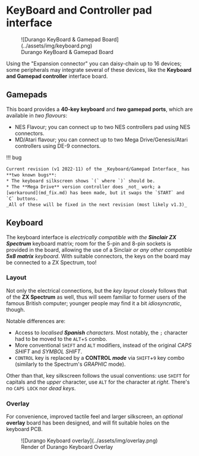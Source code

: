 # KeyBoard and Controller pad interface

<figure markdown>
![Durango KeyBoard & Gamepad Board](../assets/img/keyboard.png)
<figcaption>Durango KeyBoard & Gamepad Board</figcaption>
</figure>

Using the "Expansion connector" you can daisy-chain up to 16 devices; some peripherals may integrate several of these devices, like the **Keyboard and Gamepad controller** interface board.

## Gamepads

This board provides a **40-key keyboard** and **_two_ gamepad ports**, which are available in _two flavours_:

* NES Flavour; you can connect up to two NES controllers pad using NES connectors.
* MD/Atari flavour; you can connect up to two Mega Drive/Genesis/Atari controllers using DE-9 connectors.

!!! bug

	Current revision (v1 2022·11) of the _Keyboard/Gamepad Interface_ has **two known bugs**:
	* The keyboard silkscreen shows `(` where `)` should be.
	* The **Mega Drive** version controller does _not_ work; a [workaround](md_fix.md) has been made, but it swaps the `START` and `C` buttons.
	_All of these will be fixed in the next revision (most likely v1.3)_

## Keyboard

The keyboard interface is _electrically compatible with the **Sinclair ZX Spectrum**_ keyboard matrix; room for the 5-pin and 8-pin sockets is provided in the board, allowing the use of a Sinclair _or any other compatible **5x8 matrix** keyboard_. With suitable connectors, the keys on the board may be connected to a ZX Spectrum, too!

### Layout

Not only the electrical connections, but the _key layout_ closely follows that of the **ZX Spectrum** as well, thus will seem familiar to former users of the famous British computer; younger people may find it a bit _idiosyncratic_, though.

Notable differences are:

* Access to _localised **Spanish** characters_. Most notably, the `;` character had to be moved to the `ALT`+`S` combo.
* More conventional `SHIFT` and `ALT` modifiers, instead of the original _CAPS SHIFT_ and _SYMBOL SHIFT_.
* `CONTROL` key is replaced by a **CONTROL _mode_** via `SHIFT`+`9` key combo (similarly to the Spectrum's _GRAPHIC_ mode).

Other than that, key silkscreen follows the usual conventions: use `SHIFT` for capitals and the _upper_ character, use `ALT` for the character at _right_. There's no `CAPS LOCK` nor _dead keys_.

### Overlay

For convenience, improved tactile feel and larger silkscreen, an _optional_ **overlay** board has been designed, and will fit suitable holes on the keyboard PCB.

<figure markdown>
![Durango Keyboard overlay](../assets/img/overlay.png)
<figcaption>Render of Durango Keyboard Overlay</figcaption>
</figure>
